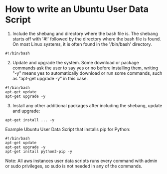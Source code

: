 # How to write an Ubuntu User Data Script
1. Include the shebang and directory where the bash file is. The shebang starts off with '#!' followed by the directory where the bash file is found. On most Linux systems, it is often found in the '/bin/bash' directory.

```
#!/bin/bash
```

2. Update and upgrade the system. Some download or package commands ask the user to say yes or no before installing them, writing "-y" means yes to automatically download or run some commands, such as "apt-get upgrade -y" in this case.

```
#!/bin/bash
apt-get update
apt-get upgrade -y
```

3. Install any other additional packages after including the shebang, update and upgrade:
```
apt-get install ... -y
```

Example Ubuntu User Data Script that installs pip for Python:
```
#!/bin/bash
apt-get update
apt-get upgrade -y
apt-get install python3-pip -y
```

Note: All aws instances user data scripts runs every command with admin or sudo privileges, so sudo is not needed in any of the commands. 
